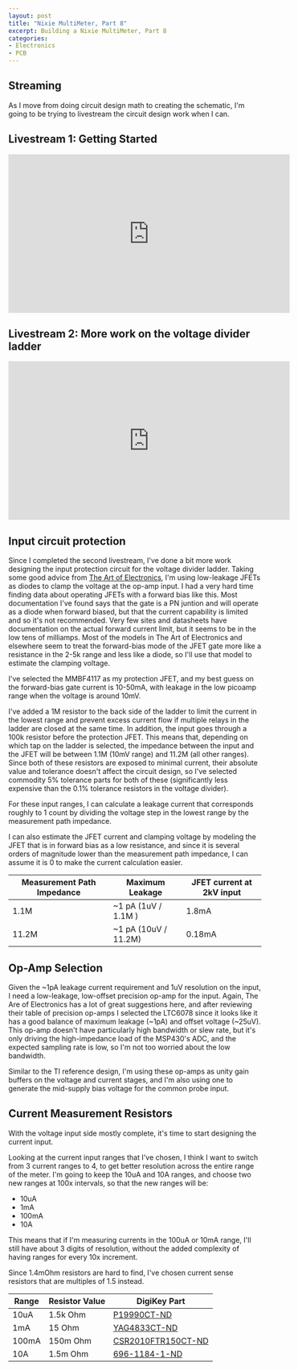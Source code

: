 ```yaml
---
layout: post
title: "Nixie MultiMeter, Part 8"
excerpt: Building a Nixie MultiMeter, Part 8
categories:
- Electronics
- PCB
---
```


## Streaming

As I move from doing circuit design math to creating the schematic, I'm going to be trying to livestream the circuit design work when I can.

## Livestream 1: Getting Started

<iframe width="560" height="315" src="https://www.youtube.com/embed/DONPidhnXd4?rel=0" frameborder="0" allow="autoplay; encrypted-media" allowfullscreen>
</iframe>

## Livestream 2: More work on the voltage divider ladder

<iframe width="560" height="315" src="https://www.youtube.com/embed/yACl8GQqf80?rel=0" frameborder="0" allow="autoplay; encrypted-media" allowfullscreen>
</iframe>

## Input circuit protection

Since I completed the second livestream, I've done a bit more work designing the input protection circuit for the voltage divider ladder. Taking some good advice from [The Art of Electronics](https://www.amazon.com/Art-Electronics-Paul-Horowitz/dp/0521809266/), I'm using low-leakage JFETs as diodes to clamp the voltage at the op-amp input. I had a very hard time finding data about operating JFETs with a forward bias like this. Most documentation I've found says that the gate is a PN juntion and will operate as a diode when forward biased, but that the current capability is limited and so it's not recommended. Very few sites and datasheets have documentation on the actual forward current limit, but it seems to be in the low tens of milliamps. Most of the models in The Art of Electronics and elsewhere seem to treat the forward-bias mode of the JFET gate more like a resistance in the 2-5k range and less like a diode, so I'll use that model to estimate the clamping voltage.

I've selected the MMBF4117 as my protection JFET, and my best guess on the forward-bias gate current is 10-50mA, with leakage in the low picoamp range when the voltage is around 10mV.

I've added a 1M resistor to the back side of the ladder to limit the current in the lowest range and prevent excess current flow if multiple relays in the ladder are closed at the same time. In addition, the input goes through a 100k resistor before the protection JFET. This means that, depending on which tap on the ladder is selected, the impedance between the input and the JFET will be between 1.1M (10mV range) and 11.2M (all other ranges). Since both of these resistors are exposed to minimal current, their absolute value and tolerance doesn't affect the circuit design, so I've selected commodity 5% tolerance parts for both of these (significantly less expensive than the 0.1% tolerance resistors in the voltage divider).

For these input ranges, I can calculate a leakage current that corresponds roughly to 1 count by dividing the voltage step in the lowest range by the measurement path impedance.

I can also estimate the JFET current and clamping voltage by modeling the JFET that is in forward bias as a low resistance, and since it is several orders of magnitude lower than the measurement path impedance, I can assume it is 0 to make the current calculation easier.

| Measurement Path Impedance | Maximum Leakage      | JFET current at 2kV input |
|----------------------------|----------------------|---------------------------|
| 1.1M                       | ~1 pA (1uV / 1.1M )  | 1.8mA                     |
| 11.2M                      | ~1 pA (10uV / 11.2M) | 0.18mA                    |

## Op-Amp Selection

Given the ~1pA leakage current requirement and 1uV resolution on the input, I need a low-leakage, low-offset precision op-amp for the input. Again, The Are of Electronics has a lot of great suggestions here, and after reviewing their table of precision op-amps I selected the LTC6078 since it looks like it has a good balance of maximum leakage (~1pA) and offset voltage (~25uV). This op-amp doesn't have particularly high bandwidth or slew rate, but it's only driving the high-impedance load of the MSP430's ADC, and the expected sampling rate is low, so I'm not too worried about the low bandwidth.

Similar to the TI reference design, I'm using these op-amps as unity gain buffers on the voltage and current stages, and I'm also using one to generate the mid-supply bias voltage for the common probe input.

## Current Measurement Resistors

With the voltage input side mostly complete, it's time to start designing the current input.

Looking at the current input ranges that I've chosen, I think I want to switch from 3 current ranges to 4, to get better resolution across the entire range of the meter. I'm going to keep the 10uA and 10A ranges, and choose two new ranges at 100x intervals, so that the new ranges will be:

 * 10uA
 * 1mA
 * 100mA
 * 10A

This means that if I'm measuring currents in the 100uA or 10mA range, I'll still have about 3 digits of resolution, without the added complexity of having ranges for every 10x increment.

Since 1.4mOhm resistors are hard to find, I've chosen current sense resistors that are multiples of 1.5 instead.

| Range | Resistor Value | DigiKey Part |
|-------|----------------|--------------|
| 10uA  | 1.5k Ohm       | [P19990CT-ND](https://www.digikey.com/product-detail/en/panasonic-electronic-components/ERJ-PB3B1501V/P19990CT-ND/6214245) |
| 1mA   | 15 Ohm         | [YAG4833CT-ND](https://www.digikey.com/product-detail/en/yageo/RT0805BRD0715RL/YAG4833CT-ND/6616989) |
| 100mA | 150m Ohm       | [CSR2010FTR150CT-ND](https://www.digikey.com/product-detail/en/stackpole-electronics-inc/CSR2010FTR150/CSR2010FTR150CT-ND/2027110) |
| 10A   | 1.5m Ohm       | [696-1184-1-ND](https://www.digikey.com/product-detail/en/riedon/CSR2512C0R0015F/696-1184-1-ND/2813310) |